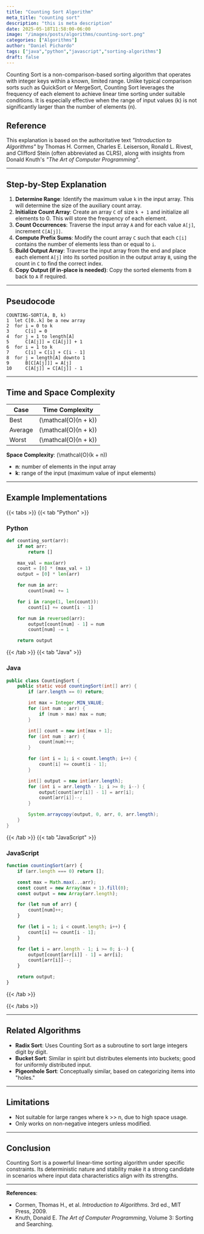 ```yaml
---
title: "Counting Sort Algorithm"
meta_title: "counting sort"
description: "this is meta description"
date: 2025-05-18T11:58:00-06:00
image: "/images/posts/algorithms/counting-sort.png"
categories: ["Algorithms"]
author: "Daniel Pichardo"
tags: ["java","python","javascript","sorting-algorithms"]
draft: false
---
```


Counting Sort is a non-comparison-based sorting algorithm that operates with integer keys within a known, limited range. Unlike typical comparison sorts such as QuickSort or MergeSort, Counting Sort leverages the frequency of each element to achieve linear time sorting under suitable conditions. It is especially effective when the range of input values (k) is not significantly larger than the number of elements (n).

## Reference

This explanation is based on the authoritative text *"Introduction to Algorithms"* by Thomas H. Cormen, Charles E. Leiserson, Ronald L. Rivest, and Clifford Stein (often abbreviated as CLRS), along with insights from Donald Knuth's *"The Art of Computer Programming"*.

---

## Step-by-Step Explanation

1. **Determine Range**: Identify the maximum value `k` in the input array. This will determine the size of the auxiliary count array.
2. **Initialize Count Array**: Create an array `C` of size `k + 1` and initialize all elements to 0. This will store the frequency of each element.
3. **Count Occurrences**: Traverse the input array `A` and for each value `A[j]`, increment `C[A[j]]`.
4. **Compute Prefix Sums**: Modify the count array `C` such that each `C[i]` contains the number of elements less than or equal to `i`.
5. **Build Output Array**: Traverse the input array from the end and place each element `A[j]` into its sorted position in the output array `B`, using the count in `C` to find the correct index.
6. **Copy Output (if in-place is needed)**: Copy the sorted elements from `B` back to `A` if required.

---

## Pseudocode

```text
COUNTING-SORT(A, B, k)
1  let C[0..k] be a new array
2  for i = 0 to k
3      C[i] = 0
4  for j = 1 to length[A]
5      C[A[j]] = C[A[j]] + 1
6  for i = 1 to k
7      C[i] = C[i] + C[i - 1]
8  for j = length[A] downto 1
9      B[C[A[j]]] = A[j]
10     C[A[j]] = C[A[j]] - 1
```

---

## Time and Space Complexity

| Case    | Time Complexity |
| ------- | --------------- |
| Best    | \(\mathcal{O}(n + k)\)        |
| Average | \(\mathcal{O}(n + k)\)        |
| Worst   | \(\mathcal{O}(n + k)\)        |

**Space Complexity**: \(\mathcal{O}(k + n)\)

* **n**: number of elements in the input array
* **k**: range of the input (maximum value of input elements)

---

## Example Implementations

{{< tabs >}}
{{< tab "Python" >}}
### Python

```python
def counting_sort(arr):
    if not arr:
        return []

    max_val = max(arr)
    count = [0] * (max_val + 1)
    output = [0] * len(arr)

    for num in arr:
        count[num] += 1

    for i in range(1, len(count)):
        count[i] += count[i - 1]

    for num in reversed(arr):
        output[count[num] - 1] = num
        count[num] -= 1

    return output
```

{{< /tab >}}
{{< tab "Java" >}}
### Java

```java
public class CountingSort {
    public static void countingSort(int[] arr) {
        if (arr.length == 0) return;

        int max = Integer.MIN_VALUE;
        for (int num : arr) {
            if (num > max) max = num;
        }

        int[] count = new int[max + 1];
        for (int num : arr) {
            count[num]++;
        }

        for (int i = 1; i < count.length; i++) {
            count[i] += count[i - 1];
        }

        int[] output = new int[arr.length];
        for (int i = arr.length - 1; i >= 0; i--) {
            output[count[arr[i]] - 1] = arr[i];
            count[arr[i]]--;
        }

        System.arraycopy(output, 0, arr, 0, arr.length);
    }
}
```
{{< /tab >}}
{{< tab "JavaScript" >}}
### JavaScript

```javascript
function countingSort(arr) {
    if (arr.length === 0) return [];

    const max = Math.max(...arr);
    const count = new Array(max + 1).fill(0);
    const output = new Array(arr.length);

    for (let num of arr) {
        count[num]++;
    }

    for (let i = 1; i < count.length; i++) {
        count[i] += count[i - 1];
    }

    for (let i = arr.length - 1; i >= 0; i--) {
        output[count[arr[i]] - 1] = arr[i];
        count[arr[i]]--;
    }

    return output;
}
```

{{< /tab >}}

{{< /tabs >}}


---

## Related Algorithms

* **Radix Sort**: Uses Counting Sort as a subroutine to sort large integers digit by digit.
* **Bucket Sort**: Similar in spirit but distributes elements into buckets; good for uniformly distributed input.
* **Pigeonhole Sort**: Conceptually similar, based on categorizing items into "holes."

---

## Limitations

* Not suitable for large ranges where k >> n, due to high space usage.
* Only works on non-negative integers unless modified.

---

## Conclusion

Counting Sort is a powerful linear-time sorting algorithm under specific constraints. Its deterministic nature and stability make it a strong candidate in scenarios where input data characteristics align with its strengths.

---

**References**:

* Cormen, Thomas H., et al. *Introduction to Algorithms*. 3rd ed., MIT Press, 2009.
* Knuth, Donald E. *The Art of Computer Programming*, Volume 3: Sorting and Searching.
